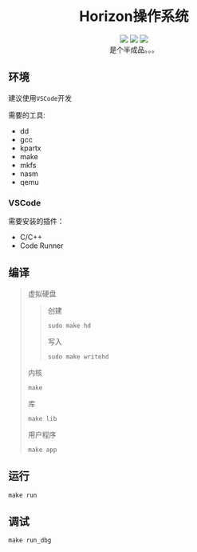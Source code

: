 <h1 align="center">Horizon操作系统</h1>
<p align="center">
<a href="https://github.com/Ryan1202/Horizon-Operating-System"><img src="https://img.shields.io/github/stars/Ryan1202/Horizon-Operating-System.svg" /></a>
<a href="https://github.com/Ryan1202/Horizon-Operating-System"><img src="https://img.shields.io/github/forks/Ryan1202/Horizon-Operating-System.svg" /></a>
<a href="https://github.com/Ryan1202/Horizon-Operating-System"><img src="https://img.shields.io/github/license/Ryan1202/Horizon-Operating-System.svg" /></a>
<br/>
是个半成品。。。
</p>

## 环境

建议使用```VSCode```开发

需要的工具:
- dd
- gcc
- kpartx
- make
- mkfs
- nasm
- qemu

### VSCode

需要安装的插件：

- C/C++
- Code Runner 

## 编译

> 虚拟硬盘
>>
>> 创建
>> ```
>> sudo make hd
>> ```
>> 
>> 写入
>> ```
>> sudo make writehd
>> ```
> 
> 内核
> ```
> make
> ```
>  库
> ```
> make lib
> ```
> 用户程序
> ```
> make app
> ```

## 运行

```
make run
```

## 调试

```
make run_dbg
```
